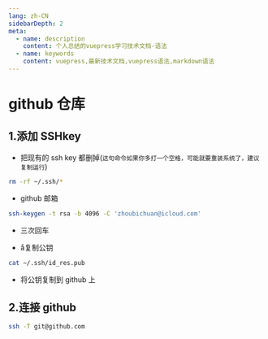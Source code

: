 ```yaml
---
lang: zh-CN
sidebarDepth: 2
meta:
  - name: description
    content: 个人总结的vuepress学习技术文档-语法
  - name: keywords
    content: vuepress,最新技术文档,vuepress语法,markdown语法
---
```


# github 仓库

## 1.添加 SSHkey

- 把现有的 ssh key 都删掉(`这句命令如果你多打一个空格，可能就要重装系统了，建议复制运行`)

```sh
rm -rf ~/.ssh/*
```

- github 邮箱

```sh
ssh-keygen -t rsa -b 4096 -C 'zhoubichuan@icloud.com'
```

- 三次回车

- å复制公钥

```sh
cat ~/.ssh/id_res.pub
```

- 将公钥复制到 github 上

## 2.连接 github

```sh
ssh -T git@github.com
```
